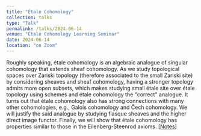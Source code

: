 ```yaml
---
title: "Étale Cohomology"
collection: talks
type: "Talk"
permalink: /talks/2024-06-14
venue: "Étale Cohomology Learning Seminar"
date: 2024-06-14
location: "on Zoom"
---
```


Roughly speaking, étale cohomology is an algebraic analogue of singular cohomology that extends sheaf cohomology. As we study topological spaces over Zariski topology (therefore associated to the small Zariski site) by considering sheaves and sheaf cohomology, having a stronger topology admits more open subsets, which makes studying small étale site over étale topology using schemes and étale cohomology the "correct" analogue. It turns out that étale cohomology also has strong connections with many other cohomologies, e.g., Galois cohomology and Čech cohomology. We will justify the said analogue by studying flasque sheaves and the higher direct image functor. Finally, we will show that étale cohomology has properties similar to those in the Eilenberg-Steenrod axioms. [<a href = "../files/Etale_Cohomology_Notes.pdf">Notes</a>]
